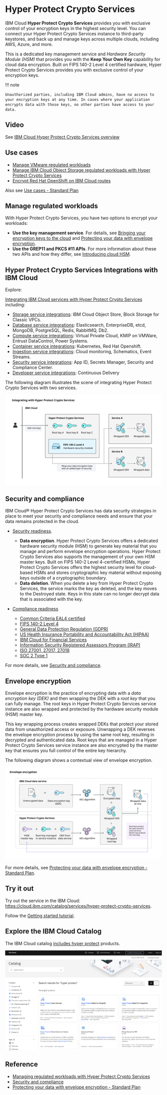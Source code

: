 # Hyper Protect Crypto Services

IBM Cloud **Hyper Protect Crypto Services** provides you with exclusive control of your encryption keys in the highest security level. You can connect your Hyper Protect Crypto Services  instance to third-party keystores, and back up and manage keys across multiple clouds, including AWS, Azure, and more. 

This is a dedicated key management service and _Hardware Security Module (HSM)_ that provides you with the **Keep Your Own Key** capability for cloud data encryption. Built on FIPS 140-2 Level 4 certified hardware, Hyper Protect Crypto Services provides you with exclusive control of your encryption keys.

!!! note

    Unauthorized parties, including IBM Cloud admins, have no access to your encryption keys at any time. In cases where your application encrypts data with those keys, no other parties have access to your data.

## Video

See [IBM Cloud Hyper Protect Crypto Services overview](https://mediacenter.ibm.com/media/IBM%20Cloud%20Hyper%20Protect%20Crypto%20Services%20overview/1_1ipwq52p)


## Use cases

- [Manage VMware regulated workloads](https://cloud.ibm.com/docs/hs-crypto?topic=hs-crypto-manage-regulated-workloads#vmware-regulated-workloads)
- [Manage IBM Cloud Object Storage regulated workloads with Hyper Protect Crypto Services](https://cloud.ibm.com/docs/hs-crypto?topic=hs-crypto-manage-regulated-workloads#cos-regulated-workloads)
- [Encrypt Red Hat OpenShift on IBM Cloud routes](https://cloud.ibm.com/docs/hs-crypto?topic=hs-crypto-manage-regulated-workloads#openshift-regulated-workloads)

Also see [Use cases - Standard Plan](https://cloud.ibm.com/docs/hs-crypto?topic=hs-crypto-use-cases)

## Manage regulated workloads

With Hyper Protect Crypto Services, you have two options to encrypt your workloads:

- **Use the key management service**. For details, see [Bringing your encryption keys to the cloud](https://cloud.ibm.com/docs/hs-crypto?topic=hs-crypto-importing-keys) and [Protecting your data with envelope encryption](https://cloud.ibm.com/docs/hs-crypto?topic=hs-crypto-importing-keys).
- **Use the GREP11 and PKCS #11 APIs**. For more information about these two APIs and how they differ, see [Introducing cloud HSM](https://cloud.ibm.com/docs/hs-crypto?topic=hs-crypto-introduce-cloud-hsm).


##  Hyper Protect Crypto Services Integrations with IBM Cloud

Explore:

[Integrating IBM Cloud services with Hyper Protect Crypto Services](https://cloud.ibm.com/docs/hs-crypto?topic=hs-crypto-integrate-services) including:

- [Storage service integrations](https://cloud.ibm.com/docs/hs-crypto?topic=hs-crypto-integrate-services#storage-integration): IBM Cloud Object Store, Block Storage for Classic VPCs.
- [Database service integrations](https://cloud.ibm.com/docs/hs-crypto?topic=hs-crypto-integrate-services#database-integration): Elasticsearch, EnterpriseDB, etcd, MongoDB, PostgreSQL, Redis, RabbitMQ, Db2.
- [Compute service integrations](https://cloud.ibm.com/docs/hs-crypto?topic=hs-crypto-integrate-services#compute-integration): Virtual Private Cloud, KMIP on VMWare, Entrust DataControl, Power Systems.
- [Container service integrations](https://cloud.ibm.com/docs/hs-crypto?topic=hs-crypto-integrate-services#container-integration): Kubernetes, Red Hat Openshift.
- [Ingestion service integrations](https://cloud.ibm.com/docs/hs-crypto?topic=hs-crypto-integrate-services#Ingestion-integrations): Cloud monitoring, Schematics, Event Streams.
- [Security service integrations](https://cloud.ibm.com/docs/hs-crypto?topic=hs-crypto-integrate-services#security-service-integrations): App ID, Secrets Manager, Security and Compliance Center.
- [Developer service integrations](https://cloud.ibm.com/docs/hs-crypto?topic=hs-crypto-integrate-services#devtools-integrations): Continuous Delivery

The following diagram illustrates the scene of integrating Hyper Protect Crypto Services with two services.

![hpcs integrations](./media/hpcs-integrations.svg)

## Security and compliance

IBM Cloud® Hyper Protect Crypto Services has data security strategies in place to meet your security and compliance needs and ensure that your data remains protected in the cloud.

- [Security readiness](https://cloud.ibm.com/docs/hs-crypto?topic=hs-crypto-security-and-compliance#security-ready). 

    - **Data encryption**. Hyper Protect Crypto Services offers a dedicated hardware security module (HSM) to generate key material that you manage and perform envelope encryption operations. Hyper Protect Crypto Services also supports the management of your own HSM master keys. Built on FIPS 140-2 Level 4-certified HSMs, Hyper Protect Crypto Services offers the highest security level for cloud-based HSMs and stores cryptographic key material without exposing keys outside of a cryptographic boundary.
    - **Data deletion**. When you delete a key from Hyper Protect Crypto Services, the service marks the key as deleted, and the key moves to the Destroyed state. Keys in this state can no longer decrypt data that is associated with the key. 

- [Compliance readiness](https://cloud.ibm.com/docs/hs-crypto?topic=hs-crypto-security-and-compliance#compliance-ready)

    - [Common Criteria EAL4 certified](https://cloud.ibm.com/docs/hs-crypto?topic=hs-crypto-security-and-compliance#common-criteria-certified)
    - [FIPS 140-2 Level 4](https://cloud.ibm.com/docs/hs-crypto?topic=hs-crypto-security-and-compliance#fips)
    - [General Data Protection Regulation (GDPR)](https://cloud.ibm.com/docs/hs-crypto?topic=hs-crypto-security-and-compliance#gdpr)
    - [US Health Insurance Portability and Accountability Act (HIPAA)](https://cloud.ibm.com/docs/hs-crypto?topic=hs-crypto-security-and-compliance#hipaa-ready)
    - [IBM Cloud for Financial Services](https://cloud.ibm.com/docs/hs-crypto?topic=hs-crypto-security-and-compliance#fscloud-support)
    - [Information Security Registered Assessors Program (IRAP)](https://cloud.ibm.com/docs/hs-crypto?topic=hs-crypto-security-and-compliance#IRAP-support)
     - [ISO 27001, 27017, 27018](https://cloud.ibm.com/docs/hs-crypto?topic=hs-crypto-security-and-compliance#iso)
     - [SOC 2 Type 1](https://cloud.ibm.com/docs/hs-crypto?topic=hs-crypto-security-and-compliance#soc2-type1)

For more details, see [Security and compliance](https://cloud.ibm.com/docs/hs-crypto?topic=hs-crypto-security-and-compliance).

## Envelope encryption

Envelope encryption is the practice of encrypting data with a _data encryption key (DEK)_ and then wrapping the DEK with a _root key_ that you can fully manage. The root keys in Hyper Protect Crypto Services service instance are also wrapped and protected by the hardware security module (HSM) master key.

This key wrapping process creates wrapped DEKs that protect your stored data from unauthorized access or exposure. Unwrapping a DEK reverses the envelope encryption process by using the same root key, resulting in decrypted and authenticated data. Root keys that are managed in a Hyper Protect Crypto Services service instance are also encrypted by the master key that ensures you full control of the entire key hierarchy.

The following diagram shows a contextual view of envelope encryption.

![envelope encryption](./media/envelope-encryption.svg)

For more details, see [Protecting your data with envelope encryption - Standard Plan](https://cloud.ibm.com/docs/hs-crypto?topic=hs-crypto-envelope-encryption).

## Try it out

Try out the service in the IBM Cloud: https://cloud.ibm.com/catalog/services/hyper-protect-crypto-services.

Follow the [Getting started tutorial](https://cloud.ibm.com/docs/hs-crypto?topic=hs-crypto-get-started).

## Explore the IBM Cloud Catalog

The IBM Cloud catalog [includes hyper protect](https://cloud.ibm.com/catalog?search=hyper%20protect&_gl=1*19ov0pj*_ga*MzIxMDU5Njc3LjE2OTIxOTgwODI.*_ga_FYECCCS21D*MTY5MjM4NTg5NC4xMC4xLjE2OTIzOTcwNDMuMC4wLjA.#search_results) products.

![cloud catalog](./media/cloud-catalog.png)

## Reference

- [Managing regulated workloads with Hyper Protect Crypto Services](https://cloud.ibm.com/docs/hs-crypto?topic=hs-crypto-manage-regulated-workloads)
- [Security and compliance](https://cloud.ibm.com/docs/hs-crypto?topic=hs-crypto-security-and-compliance)
- [Protecting your data with envelope encryption - Standard Plan](https://cloud.ibm.com/docs/hs-crypto?topic=hs-crypto-envelope-encryption)